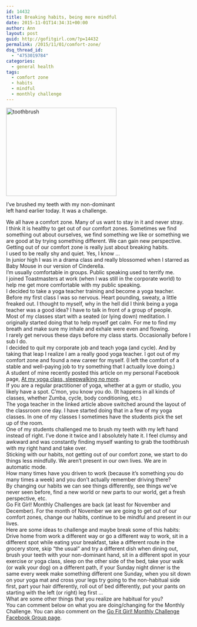 ```yaml
---
id: 14432
title: Breaking habits, being more mindful
date: 2015-11-01T14:34:31+00:00
author: Ann
layout: post
guid: http://gofitgirl.com/?p=14432
permalink: /2015/11/01/comfort-zone/
dsq_thread_id:
  - "4753019784"
categories:
  - general health
tags:
  - comfort zone
  - habits
  - mindful
  - monthly challenge
---
```

<div id="attachment_14449" style="width: 310px" class="wp-caption alignleft">
  <a href="http://gofitgirl.com/2015/11/comfort-zone/fullsizerender-15/" rel="attachment wp-att-14449"><img class="size-medium wp-image-14449" src="http://gofitgirl.com/wp-content/uploads/2015/10/FullSizeRender-15-300x239.jpg" alt="toothbrush" width="300" height="239" /></a>
  
  <p class="wp-caption-text">
    I&#8217;ve brushed my teeth with my non-dominant left hand earlier today. It was a challenge.
  </p>
</div>

  
We all have a comfort zone. Many of us want to stay in it and never stray.  
I think it is healthy to get out of our comfort zones. Sometimes we find something out about ourselves, we find something we like or something we are good at by trying something different. We can gain new perspective.  
Getting out of our comfort zone is really just about breaking habits.  
I used to be really shy and quiet. Yes, I know &#8230;  
In junior high I was in a drama class and really blossomed when I starred as Baby Mouse in our version of Cinderella.  
I&#8217;m usually comfortable in groups. Public speaking used to terrify me.  
I joined Toastmasters at work (when I was still in the corporate world) to help me get more comfortable with my public speaking.  
I decided to take a yoga teacher training and become a yoga teacher. Before my first class I was so nervous. Heart pounding, sweaty, a little freaked out. I thought to myself, why in the hell did I think being a yoga teacher was a good idea? I have to talk in front of a group of people.  
Most of my classes start with a seated (or lying down) meditation. I originally started doing that to help myself get calm. For me to find my breath and make sure my inhale and exhale were even and flowing.  
I rarely get nervous these days before my class starts. Occasionally before I sub I do.  
I decided to quit my corporate job and teach yoga (and cycle). And by taking that leap I realize I am a really good yoga teacher. I got out of my comfort zone and found a new career for myself. (I left the comfort of a stable and well-paying job to try something that I actually love doing.)  
A student of mine recently posted this article on my personal Facebook page, [At my yoga class, sleepwalking no more](http://well.blogs.nytimes.com/2015/09/24/at-my-yoga-class-sleepwalking-no-more/?em_pos=small&emc=edit_hh_20150925&nl=health&nlid=55185947&ref=headline).  
If you are a regular practitioner of yoga, whether at a gym or studio, you likely have a spot. C&#8217;mon, you know you do. (It happens in all kinds of classes, whether Zumba, cycle, body conditioning, etc.)  
The yoga teacher in the linked article above switched around the layout of the classroom one day. I have started doing that in a few of my yoga classes. In one of my classes I sometimes have the students pick the set up of the room.  
One of my students challenged me to brush my teeth with my left hand instead of right. I&#8217;ve done it twice and I absolutely hate it. I feel clumsy and awkward and was constantly finding myself wanting to grab the toothbrush with my right hand and take over.  
Sticking with our habits, not getting out of our comfort zone, we start to do things less mindfully. We aren&#8217;t present in our own lives. We are in automatic mode.  
How many times have you driven to work (because it&#8217;s something you do many times a week) and you don&#8217;t actually remember driving there?  
By changing our habits we can see things differently, see things we&#8217;ve never seen before, find a new world or new parts to our world, get a fresh perspective, etc.  
Go Fit Girl! Monthly Challenges are back (at least for November and December). For the month of November we are going to get out of our comfort zones, change our habits, continue to be mindful and present in our lives.  
Here are some ideas to challenge and maybe break some of this habits:  
Drive home from work a different way or go a different way to work, sit in a different spot while eating your breakfast, take a different route in the grocery store, skip &#8220;the usual&#8221; and try a different dish when dining out, brush your teeth with your non-dominant hand, sit in a different spot in your exercise or yoga class, sleep on the other side of the bed, take your walk (or walk your dog) on a different path, if your Sunday night dinner is the same every week make something different one Sunday, when you sit down on your yoga mat and cross your legs try going to the non-habitual side first, part your hair differently, roll out of bed differently, put your pants on starting with the left (or right) leg first &#8230;  
What are some other things that you realize are habitual for you?  
You can comment below on what you are doing/changing for the Monthly Challenge. You can also comment on the [Go Fit Girl! Monthly Challenge Facebook Group page](https://www.facebook.com/groups/594110353966116/).